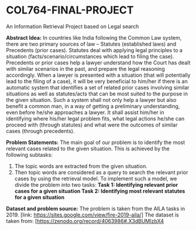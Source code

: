 # COL764-FINAL-PROJECT
An Information Retrieval Project based on Legal search


**Abstract Idea:**
In countries like India following the Common Law system, there are two primary sources
of law – Statutes (established laws) and Precedents (prior cases). Statutes deal with
applying legal principles to a situation (facts/scenario/circumstances which lead to filing
the case). Precedents or prior cases help a lawyer understand how the Court has dealt
with similar scenarios in the past, and prepare the legal reasoning accordingly.
When a lawyer is presented with a situation (that will potentially lead to the filing of a
case), it will be very beneficial to him/her if there is an automatic system that identifies a
set of related prior cases involving similar situations as well as statutes/acts that can be
most suited to the purpose in the given situation. Such a system shall not only help a
lawyer but also benefit a common man, in a way of getting a preliminary understanding,
even before he/she approaches a lawyer. It shall assist him/her in identifying where
his/her legal problem fits, what legal actions he/she can proceed with (through statutes)
and what were the outcomes of similar cases (through precedents).

**Problem Statements:**
The main goal of our problem is to identify the most relevant cases related to the given
situation. This is achieved by the following subtasks:
1. The topic words are extracted from the given situation.
2. Then topic words are considered as a query to search the relevant prior cases by
using the retrieval model.
To implement such a model, we divide the problem into two tasks:
**Task 1: Identifying relevant prior cases for a given situation
Task 2: Identifying most relevant statutes for a given situation**

**Dataset and problem source:**
The problem is taken from the AILA tasks in 2019. [link:
https://sites.google.com/view/fire-2019-aila/]
The dataset is taken from:
[https://zenodo.org/record/4063986#.X3dBUMIzbX4
